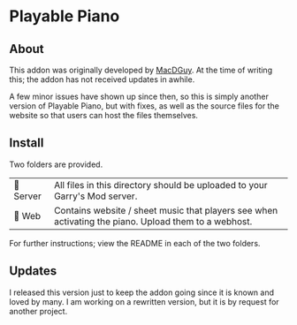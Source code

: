 # Playable Piano

## About
This addon was originally developed by [MacDGuy](https://github.com/macdguy/playablepiano).
At the time of writing this; the addon has not received updates in awhile.

A few minor issues have shown up since then, so this is simply another version of Playable Piano, but with fixes, as well as the source files for the website so that users can host the files themselves.

## Install
Two folders are provided.

|          |                                                                                                                    |
|----------|--------------------------------------------------------------------------------------------------------------------|
| 📁 Server | All files in this directory should be uploaded to your Garry's Mod server.                                         |
| 📁 Web    | Contains website / sheet music that players see when activating the piano. Upload them to a webhost. |

For further instructions; view the README in each of the two folders.

## Updates
I released this version just to keep the addon going since it is known and loved by many. I am working on a rewritten version, but it is by request for another project.

